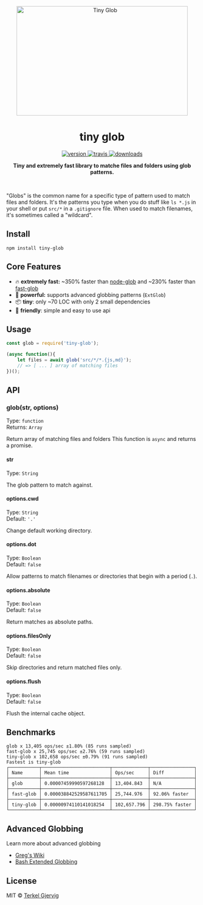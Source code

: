 <p align="center">
  <img src="https://github.com/terkelg/tiny-glob/raw/master/tiny-glob.png" alt="Tiny Glob" width="450" height="288" />
</p>

<h1 align="center">tiny glob</h1>

<p align="center">
  <a href="https://npmjs.org/package/tiny-glob">
    <img src="https://img.shields.io/npm/v/tiny-glob.svg" alt="version" />
  </a>
  <a href="https://travis-ci.org/terkelg/tiny-glob">
    <img src="https://img.shields.io/travis/terkelg/tiny-glob.svg" alt="travis" />
  </a>
  <a href="https://npmjs.org/package/tiny-glob">
    <img src="https://img.shields.io/npm/dm/tiny-glob.svg" alt="downloads" />
  </a>
</p>

<p align="center"><b>Tiny and extremely fast library to matche files and folders using glob patterns.</b></p>

<br />


"Globs" is the common name for a specific type of pattern used to match files and folders. It's the patterns you type when you do stuff like `ls *.js` in your shell or put `src/*` in a `.gitignore` file. When used to match filenames, it's sometimes called a "wildcard".


## Install

```
npm install tiny-glob
```


## Core Features

- 🔥 **extremely fast:** ~350% faster than [node-glob](https://github.com/isaacs/node-glob) and ~230% faster than [fast-glob](https://github.com/mrmlnc/fast-glob)
- 💪 **powerful:** supports advanced globbing patterns (`ExtGlob`)
- 📦 **tiny**: only ~70 LOC with only 2 small dependencies
- 👫 **friendly**: simple and easy to use api 


## Usage

```js
const glob = require('tiny-glob');

(async function(){
    let files = await glob('src/*/*.{js,md}');
    // => [ ... ] array of matching files
})();
```


## API


### glob(str, options)

Type: `function`<br>
Returns: `Array`

Return array of matching files and folders
This function is `async` and returns a promise.

#### str

Type: `String`

The glob pattern to match against.

#### options.cwd

Type: `String`<br>
Default: `'.'`

Change default working directory.

#### options.dot

Type: `Boolean`<br>
Default: `false`

Allow patterns to match filenames or directories that begin with a period (`.`).

#### options.absolute

Type: `Boolean`<br>
Default: `false`

Return matches as absolute paths.

#### options.filesOnly

Type: `Boolean`<br>
Default: `false`

Skip directories and return matched files only.

#### options.flush

Type: `Boolean`<br>
Default: `false`

Flush the internal cache object.


## Benchmarks

```
glob x 13,405 ops/sec ±1.80% (85 runs sampled)
fast-glob x 25,745 ops/sec ±2.76% (59 runs sampled)
tiny-glob x 102,658 ops/sec ±0.79% (91 runs sampled)
Fastest is tiny-glob
┌───────────┬─────────────────────────┬─────────────┬────────────────┐
│ Name      │ Mean time               │ Ops/sec     │ Diff           │
├───────────┼─────────────────────────┼─────────────┼────────────────┤
│ glob      │ 0.00007459990597268128  │ 13,404.843  │ N/A            │
├───────────┼─────────────────────────┼─────────────┼────────────────┤
│ fast-glob │ 0.000038842529587611705 │ 25,744.976  │ 92.06% faster  │
├───────────┼─────────────────────────┼─────────────┼────────────────┤
│ tiny-glob │ 0.00000974110141018254  │ 102,657.796 │ 298.75% faster │
└───────────┴─────────────────────────┴─────────────┴────────────────┘
```

## Advanced Globbing

Learn more about advanced globbing

 - [Greg's Wiki](https://mywiki.wooledge.org/glob) 
 - [Bash Extended Globbing](https://www.linuxjournal.com/content/bash-extended-globbing)


## License

MIT © [Terkel Gjervig](https://terkel.com)
